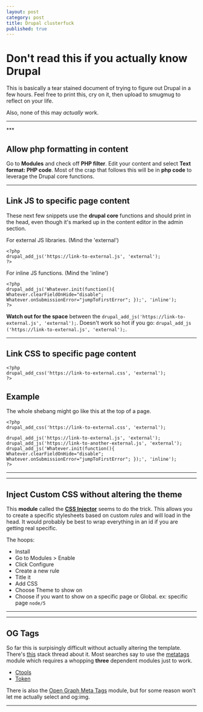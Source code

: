 ```yaml
---
layout: post
category: post
title: Drupal clusterfuck
published: true
---
```


# Don't read this if you actually know Drupal #

This is basically a tear stained document of trying to figure out Drupal in a few hours. Feel free to print this, cry on it, then upload to smugmug to reflect on your life.

Also, none of this may *actually* work.

<hr class="rule">
***

## Allow php formatting in content ##

Go to **Modules** and check off **PHP filter**. Edit your content and select **Text format: PHP code**. Most of the crap that follows this will be in **php code** to leverage the Drupal core functions.

***

## Link JS to specific page content

These next few snippets use the **drupal core** functions and should print in the head, even though it's marked up in the content editor in the admin section.

For external JS libraries. (Mind the 'external')

```
<?php
drupal_add_js('https://link-to-external.js', 'external');
?>
```

For inline JS functions. (Mind the 'inline')

```
<?php
drupal_add_js('Whatever.init(function(){ Whatever.clearFieldOnHide="disable";	Whatever.onSubmissionError="jumpToFirstError"; });', 'inline');
?>
```

**Watch out for the space** between the `drupal_add_js('https://link-to-external.js', 'external');`. Doesn't work so hot if you go: `drupal_add_js ('https://link-to-external.js', 'external');`.

***

## Link CSS to specific page content

```
<?php
drupal_add_css('https://link-to-external.css', 'external');
?>
```

## Example

The whole shebang might go like this at the top of a page.

```
<?php
drupal_add_css('https://link-to-external.css', 'external');

drupal_add_js('https://link-to-external.js', 'external');
drupal_add_js('https://link-to-another-external.js', 'external');
drupal_add_js('Whatever.init(function(){ Whatever.clearFieldOnHide="disable";	Whatever.onSubmissionError="jumpToFirstError"; });', 'inline');
?>
```

***
<hr class="rule">

## Inject Custom CSS without altering the theme

This **module** called the [**CSS Injector**](https://www.drupal.org/project/css_injector) seems to do the trick. This allows you to create a specific stylesheets based on custom *rules* and will load in the head. It would probably be best to wrap everything in an id if you are getting real specific.

The hoops:

+ Install
+ Go to Modules > Enable
+ Click Configure
+ Create a new rule
+ Title it
+ Add CSS
+ Choose Theme to show on
+ Choose if you want to show on a specific page or Global. ex: specific page `node/5`

***
<hr class="rule">

## OG Tags

So far this is surpisingly difficult without actually altering the template. There's [this](http://drupal.stackexchange.com/questions/37715/adding-open-graph-metatags-to-head) stack thread about it. Most searches say to use the [metatags](https://www.drupal.org/project/metatag) module which requires a whopping **three** dependent modules just to work.

+ [Ctools](https://www.drupal.org/project/ctools)
+ [Token](https://www.drupal.org/project/token)

There is also the [Open Graph Meta Tags](https://www.drupal.org/project/opengraph_meta) module, but for some reason won't let me actually select and og:img.

***
